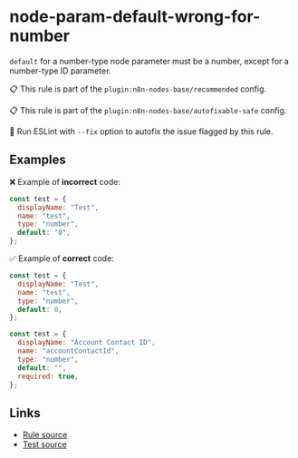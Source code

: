[//]: # "File generated from a template. Do not edit this file directly."

# node-param-default-wrong-for-number

`default` for a number-type node parameter must be a number, except for a number-type ID parameter.

📋 This rule is part of the `plugin:n8n-nodes-base/recommended` config.

📋 This rule is part of the `plugin:n8n-nodes-base/autofixable-safe` config.

🔧 Run ESLint with `--fix` option to autofix the issue flagged by this rule.

## Examples

❌ Example of **incorrect** code:

```js
const test = {
  displayName: "Test",
  name: "test",
  type: "number",
  default: "0",
};
```

✅ Example of **correct** code:

```js
const test = {
  displayName: "Test",
  name: "test",
  type: "number",
  default: 0,
};

const test = {
  displayName: "Account Contact ID",
  name: "accountContactId",
  type: "number",
  default: "",
  required: true,
};
```

## Links

- [Rule source](../../lib/rules/node-param-default-wrong-for-number.ts)
- [Test source](../../tests/node-param-default-wrong-for-number.test.ts)

